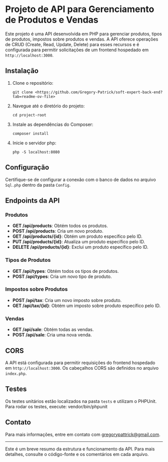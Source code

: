 # Projeto de API para Gerenciamento de Produtos e Vendas

Este projeto é uma API desenvolvida em PHP para gerenciar produtos, tipos de produtos, impostos sobre produtos e vendas. A API oferece operações de CRUD (Create, Read, Update, Delete) para esses recursos e é configurada para permitir solicitações de um frontend hospedado em `http://localhost:3000`.

## Instalação

1. Clone o repositório:
    ```
    git clone <https://github.com/Gregory-Patrick/soft-expert-back-end?tab=readme-ov-file>
    ```
2. Navegue até o diretório do projeto:
    ```
    cd project-root
    ```
3. Instale as dependências do Composer:
    ```
    composer install
    ```
4. Inicie o servidor php:
    ```
    php -S localhost:8080
    ```

## Configuração

Certifique-se de configurar a conexão com o banco de dados no arquivo `Sql.php` dentro da pasta `Config`.

## Endpoints da API

### Produtos

- **GET /api/products**: Obtém todos os produtos.
- **POST /api/products**: Cria um novo produto.
- **GET /api/products/{id}**: Obtém um produto específico pelo ID.
- **PUT /api/products/{id}**: Atualiza um produto específico pelo ID.
- **DELETE /api/products/{id}**: Exclui um produto específico pelo ID.

### Tipos de Produtos

- **GET /api/types**: Obtém todos os tipos de produtos.
- **POST /api/types**: Cria um novo tipo de produto.

### Impostos sobre Produtos

- **POST /api/tax**: Cria um novo imposto sobre produto.
- **GET /api/tax/{id}**: Obtém um imposto sobre produto específico pelo ID.

### Vendas

- **GET /api/sale**: Obtém todas as vendas.
- **POST /api/sale**: Cria uma nova venda.

## CORS

A API está configurada para permitir requisições do frontend hospedado em `http://localhost:3000`. Os cabeçalhos CORS são definidos no arquivo `index.php`.

## Testes

Os testes unitários estão localizados na pasta `tests` e utilizam o PHPUnit. Para rodar os testes, execute:
vendor/bin/phpunit

## Contato

Para mais informações, entre em contato com [gregorypattrick@gmail.com](mailto:gregorypattrick@gmail.com).

---

Este é um breve resumo da estrutura e funcionamento da API. Para mais detalhes, consulte o código-fonte e os comentários em cada arquivo.